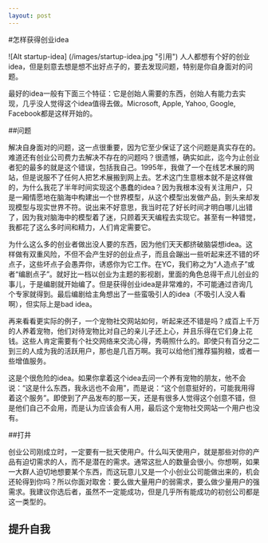 ```yaml
---
layout: post
---
```


#怎样获得创业idea

![Alt startup-idea] (/images/startup-idea.jpg "引用")
人人都想有个好的创业idea，但是刻意去想是想不出好点子的，要去发现问题，特别是你自身面对的问题。

最好的idea一般有下面三个特征：它是创始人需要的东西，创始人有能力去实现，几乎没人觉得这个idea值得去做。Microsoft, Apple, Yahoo, Google, Facebook都是这样开始的。

##问题

解决自身面对的问题，这一点很重要，因为它至少保证了这个问题是真实存在的。难道还有创业公司费力去解决不存在的问题吗？很遗憾，确实如此，迄今为止创业者犯的最多的就是这个错误，包括我自己。1995年，我做了一个在线艺术展的网站，但是说服不了任何人把艺术展搬到网上去。艺术这门生意根本就不是这样做的，为什么我花了半年时间实现这个愚蠢的idea？因为我根本没有关注用户，只是一厢情愿地在脑海中构建出一个世界模型，从这个模型出发做产品，到头来却发现模型与现实世界不符。说出来不好意思，我当时花了好长时间才明白哪儿出错了，因为我对脑海中的模型着了迷，只顾着天天编程去实现它。甚至有一种错觉，我都花了这么多时间和精力，人们肯定需要它。

为什么这么多的创业者做出没人要的东西，因为他们天天都挤破脑袋想idea。这样做有双重风险，不但不会产生好的创业点子，而且会蹦出一些听起来还不错的坏点子，这些坏点子会愚弄你，诱惑你为它工作。在YC，我们称之为“人造点子”或者“编剧点子”。就好比一档以创业为主题的影视剧，里面的角色总得干点儿创业的事儿，于是编剧就开始编了。但是获得创业idea是非常难的，不可能通过咨询几个专家就得到。最后编剧给主角想出了一些蛮吸引人的idea（不吸引人没人看啊），但实际上是bad idea。

再来看看更实际的例子，一个宠物社交网站如何，听起来还不错是吗？成百上千万的人养着宠物，他们对待宠物比对自己的亲儿子还上心，并且乐得在它们身上花钱。这些人肯定需要有个社交网络来交流心得，秀萌照什么的。即使只有百分之二到三的人成为我的活跃用户，那也是几百万啊。我可以给他们推荐猫狗粮，或者一些增值服务。

这是个很危险的idea。如果你拿着这个idea去问一个养有宠物的朋友，他不会说：“这是什么东西，我永远也不会用”，而是说：“这个创意挺好的，可能我用得着这个服务”。即使到了产品发布的那一天，还是有很多人觉得这个创意不错，但是他们自己不会用，而是认为应该会有人用，最后这个宠物社交网站一个用户也没有。

##打井

创业公司刚成立时，一定要有一批天使用户。什么叫天使用户，就是那些对你的产品有迫切需求的人，而不是潜在的需求。通常这批人的数量会很小。你想啊，如果一大群人迫切地想要某个东西，而这玩意儿又是一个小创业公司能做出来的，机会还轮得到你吗？所以你面对取舍：要么做大量用户的弱需求，要么做少量用户的强需求。我建议你选后者，虽然不一定能成功，但是几乎所有能成功的初创公司都是这一类型的。

## 提升自我
